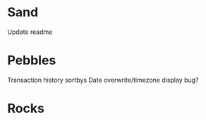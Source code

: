 ﻿# Sand
Update readme

# Pebbles
Transaction history sortbys
Date overwrite/timezone display bug?

# Rocks
